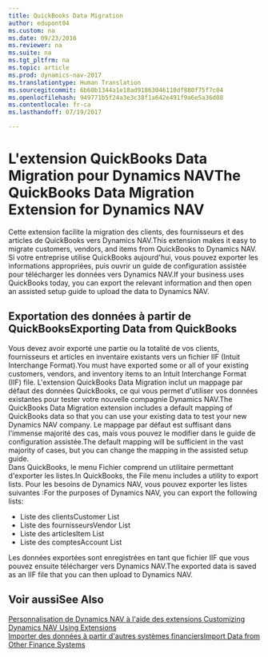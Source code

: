 ```yaml
---
title: QuickBooks Data Migration
author: edupont04
ms.custom: na
ms.date: 09/23/2016
ms.reviewer: na
ms.suite: na
ms.tgt_pltfrm: na
ms.topic: article
ms.prod: dynamics-nav-2017
ms.translationtype: Human Translation
ms.sourcegitcommit: 6b60b1344a1e18ad91863046110df880f75f7c04
ms.openlocfilehash: 949771b5f24a3e3c38f1a642e491f9a6e5a36d08
ms.contentlocale: fr-ca
ms.lasthandoff: 07/19/2017

---
```


# <a name="the-quickbooks-data-migration-extension-for-dynamics-nav"></a><span data-ttu-id="b931f-102">L'extension QuickBooks Data Migration pour Dynamics NAV</span><span class="sxs-lookup"><span data-stu-id="b931f-102">The QuickBooks Data Migration Extension for Dynamics NAV</span></span>
<span data-ttu-id="b931f-103">Cette extension facilite la migration des clients, des fournisseurs et des articles de QuickBooks vers Dynamics NAV.</span><span class="sxs-lookup"><span data-stu-id="b931f-103">This extension makes it easy to migrate customers, vendors, and items from QuickBooks to Dynamics NAV.</span></span> <span data-ttu-id="b931f-104">Si votre entreprise utilise QuickBooks aujourd'hui, vous pouvez exporter les informations appropriées, puis ouvrir un guide de configuration assistée pour télécharger les données vers Dynamics NAV.</span><span class="sxs-lookup"><span data-stu-id="b931f-104">If your business uses QuickBooks today, you can export the relevant information and then open an assisted setup guide to upload the data to Dynamics NAV.</span></span>  

## <a name="exporting-data-from-quickbooks"></a><span data-ttu-id="b931f-105">Exportation des données à partir de QuickBooks</span><span class="sxs-lookup"><span data-stu-id="b931f-105">Exporting Data from QuickBooks</span></span>
<span data-ttu-id="b931f-106">Vous devez avoir exporté une partie ou la totalité de vos clients, fournisseurs et articles en inventaire existants vers un fichier IIF (Intuit Interchange Format).</span><span class="sxs-lookup"><span data-stu-id="b931f-106">You must have exported some or all of your existing customers, vendors, and inventory items to an Intuit Interchange Format (IIF) file.</span></span> <span data-ttu-id="b931f-107">L'extension QuickBooks Data Migration inclut un mappage par défaut des données QuickBooks, ce qui vous permet d'utiliser vos données existantes pour tester votre nouvelle compagnie Dynamics NAV.</span><span class="sxs-lookup"><span data-stu-id="b931f-107">The QuickBooks Data Migration extension includes a default mapping of QuickBooks data so that you can use your existing data to test your new Dynamics NAV company.</span></span> <span data-ttu-id="b931f-108">Le mappage par défaut est suffisant dans l'immense majorité des cas, mais vous pouvez le modifier dans le guide de configuration assistée.</span><span class="sxs-lookup"><span data-stu-id="b931f-108">The default mapping will be sufficient in the vast majority of cases, but you can change the mapping in the assisted setup guide.</span></span>  
<span data-ttu-id="b931f-109">Dans QuickBooks, le menu Fichier comprend un utilitaire permettant d'exporter les listes.</span><span class="sxs-lookup"><span data-stu-id="b931f-109">In QuickBooks, the File menu includes a utility to export lists.</span></span> <span data-ttu-id="b931f-110">Pour les besoins de Dynamics NAV, vous pouvez exporter les listes suivantes :</span><span class="sxs-lookup"><span data-stu-id="b931f-110">For the purposes of Dynamics NAV, you can export the following lists:</span></span>
- <span data-ttu-id="b931f-111">Liste des clients</span><span class="sxs-lookup"><span data-stu-id="b931f-111">Customer List</span></span>
- <span data-ttu-id="b931f-112">Liste des fournisseurs</span><span class="sxs-lookup"><span data-stu-id="b931f-112">Vendor List</span></span>
- <span data-ttu-id="b931f-113">Liste des articles</span><span class="sxs-lookup"><span data-stu-id="b931f-113">Item List</span></span>
- <span data-ttu-id="b931f-114">Liste des comptes</span><span class="sxs-lookup"><span data-stu-id="b931f-114">Account List</span></span>  

<span data-ttu-id="b931f-115">Les données exportées sont enregistrées en tant que fichier IIF que vous pouvez ensuite télécharger vers Dynamics NAV.</span><span class="sxs-lookup"><span data-stu-id="b931f-115">The exported data is saved as an IIF file that you can then upload to Dynamics NAV.</span></span>

## <a name="see-also"></a><span data-ttu-id="b931f-116">Voir aussi</span><span class="sxs-lookup"><span data-stu-id="b931f-116">See Also</span></span>  
[<span data-ttu-id="b931f-117">Personnalisation de Dynamics NAV à l'aide des extensions </span><span class="sxs-lookup"><span data-stu-id="b931f-117">Customizing Dynamics NAV Using Extensions </span></span>](ui-extensions.md)  
[<span data-ttu-id="b931f-118">Importer des données à partir d'autres systèmes financiers</span><span class="sxs-lookup"><span data-stu-id="b931f-118">Import Data from Other Finance Systems</span></span>](upload-data.md)  


